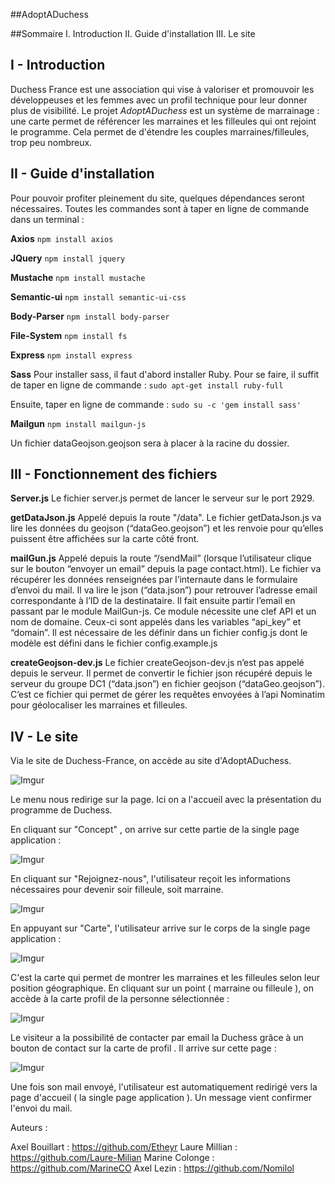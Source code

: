 
#\#AdoptADuchess

##Sommaire
I. Introduction
II. Guide d'installation
III. Le site

## I - Introduction

Duchess France est une association qui vise à valoriser et promouvoir les développeuses et les femmes avec un profil technique pour leur donner plus de visibilité.
Le projet *AdoptADuchess* est un système de marrainage : une carte permet de référencer les marraines et les filleules qui ont rejoint le programme. Cela permet de d'étendre les couples marraines/filleules, trop peu nombreux.

## II - Guide d'installation

Pour pouvoir profiter pleinement du site, quelques dépendances seront nécessaires. Toutes les commandes sont à taper en ligne de commande dans un terminal  : 

**Axios**
`npm install axios`

**JQuery**
`npm install jquery`

**Mustache**
`npm install mustache`

**Semantic-ui**
`npm install semantic-ui-css`

**Body-Parser**
`npm install body-parser`

**File-System**
`npm install fs`

**Express**
`npm install express`

**Sass**
Pour installer sass, il faut d'abord installer Ruby. Pour se faire, il suffit de taper en ligne de commande : 
`sudo apt-get install ruby-full`

Ensuite, taper en ligne de commande : 
`sudo su -c 'gem install sass'`

**Mailgun**
`npm install mailgun-js`

Un fichier dataGeojson.geojson sera à placer à la racine du dossier.

## III - Fonctionnement des fichiers

**Server.js**
Le fichier server.js permet de lancer le serveur sur le port 2929.

**getDataJson.js**
Appelé depuis la route "/data". Le fichier getDataJson.js va lire les données du geojson (“dataGeo.geojson”) et les renvoie pour qu’elles puissent être affichées sur la carte côté front.

**mailGun.js**
Appelé depuis la route “/sendMail” (lorsque l’utilisateur clique sur le bouton “envoyer un email” depuis la page contact.html). Le fichier va récupérer les données renseignées par l’internaute dans le formulaire d’envoi du mail. Il va lire le json (“data.json”) pour retrouver l’adresse email correspondante à l’ID de la destinataire. Il fait ensuite partir l’email en passant par le module MailGun-js. Ce module nécessite une clef API et un nom de domaine. Ceux-ci sont appelés dans les variables “api_key” et “domain”. Il est nécessaire de les définir dans un fichier config.js dont le modèle est défini dans le fichier config.example.js

**createGeojson-dev.js**
Le fichier createGeojson-dev.js n’est pas appelé depuis le serveur. Il permet de convertir le fichier json récupéré depuis le serveur du groupe DC1 (“data.json”) en fichier geojson (“dataGeo.geojson”). C’est ce fichier qui permet de gérer les requêtes envoyées à l’api Nominatim pour géolocaliser les marraines et filleules.


## IV - Le site 

Via le site de Duchess-France, on accède au site d'AdoptADuchess. 

![Imgur](http://i.imgur.com/zBNuf7u.png)

Le menu nous redirige sur la page. Ici on a l'accueil avec la présentation du programme de Duchess.

En cliquant sur "Concept" , on arrive sur cette partie de la single page application : 

![Imgur](http://i.imgur.com/07UWsQK.png)



En cliquant sur "Rejoignez-nous", l'utilisateur reçoit les informations nécessaires pour devenir soir filleule, soit marraine.

![Imgur](http://i.imgur.com/aHA5DmY.png)

En appuyant sur "Carte", l'utilisateur arrive sur le corps de la single page application : 

![Imgur](http://i.imgur.com/NFCR1yK.png)

C'est la carte qui permet de montrer les marraines et les filleules selon leur position géographique. En cliquant sur un point ( marraine ou filleule ), on accède à la carte profil de la personne sélectionnée : 

![Imgur](http://i.imgur.com/UWQgAjg.png)

Le visiteur a la possibilité de contacter par email la Duchess grâce à un bouton de contact sur la carte de profil . Il arrive sur cette page : 

![Imgur](http://i.imgur.com/PWwnF3V.png)


Une fois son mail envoyé, l'utilisateur est automatiquement redirigé vers la page d'accueil ( la single page application ). Un message vient confirmer l'envoi du mail.

Auteurs : 

Axel Bouillart : https://github.com/Etheyr
Laure Millian : https://github.com/Laure-Milian
Marine Colonge : https://github.com/MarineCO
Axel Lezin : https://github.com/Nomilol


